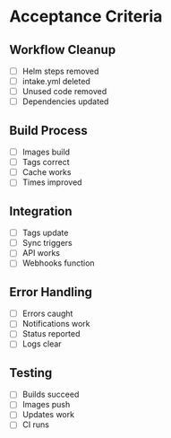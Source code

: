 # Acceptance Criteria

## Workflow Cleanup
- [ ] Helm steps removed
- [ ] intake.yml deleted
- [ ] Unused code removed
- [ ] Dependencies updated

## Build Process
- [ ] Images build
- [ ] Tags correct
- [ ] Cache works
- [ ] Times improved

## Integration
- [ ] Tags update
- [ ] Sync triggers
- [ ] API works
- [ ] Webhooks function

## Error Handling
- [ ] Errors caught
- [ ] Notifications work
- [ ] Status reported
- [ ] Logs clear

## Testing
- [ ] Builds succeed
- [ ] Images push
- [ ] Updates work
- [ ] CI runs